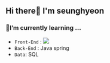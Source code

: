 ## Hi there👋 I'm seunghyeon 


<!--
**seunghyeonheo/seunghyeonheo** is a ✨ _special_ ✨ repository because its `README.md` (this file) appears on your GitHub profile.

Here are some ideas to get you started:

- 🔭 I’m currently working on ...
- 🌱 I’m currently learning ...
- 👯 I’m looking to collaborate on ...
- 🤔 I’m looking for help with ...
- 💬 Ask me about ...
- 📫 How to reach me: ...
- 😄 Pronouns: ...
- ⚡ Fun fact: ...
-->

### 🌱I’m currently learning ...
- `Front-End` : <img src="https://img.shields.io/badge/javascript-F7DF1E?style=for-the-badge&logo=javascript&logoColor=black">
- `Back-End` : Java spring
- `Data`: SQL



